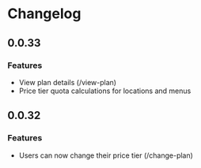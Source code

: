 # Changelog

## 0.0.33

### Features
- View plan details (/view-plan)
- Price tier quota calculations for locations and menus

## 0.0.32

### Features
- Users can now change their price tier (/change-plan)